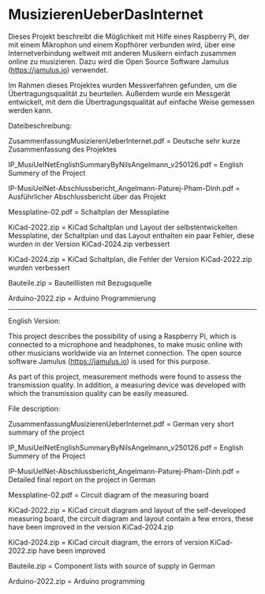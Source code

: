 # MusizierenUeberDasInternet
Dieses Projekt beschreibt die Möglichkeit mit Hilfe eines Raspberry Pi, der mit einem Mikrophon und einem Kopfhörer verbunden wird, über eine Internetverbindung weltweit mit anderen Musikern einfach zusammen online zu musizieren. Dazu wird die Open Source Software Jamulus (https://jamulus.io) verwendet. 

Im Rahmen dieses Projektes wurden Messverfahren gefunden, um die Übertragungsqualität zu beurteilen. Außerdem wurde ein Messgerät entwickelt, mit dem die Übertragungsqualität auf einfache Weise gemessen werden kann.

Dateibeschreibung:

ZusammenfassungMusizierenUeberInternet.pdf = Deutsche sehr kurze Zusammenfassung des Projektes

IP_MusiUeINetEnglishSummaryByNilsAngelmann_v250126.pdf = English Summery of the Project

IP-MusiUeINet-Abschlussbericht_Angelmann-Paturej-Pham-Dinh.pdf = Ausführlicher Abschlussbericht über das Projekt

Messplatine-02.pdf = Schaltplan der Messplatine

KiCad-2022.zip = KiCad Schaltplan und Layout der selbstentwickelten Messplatine, der Schaltplan und das Layout enthalten ein paar Fehler, diese wurden in der Version KiCad-2024.zip verbessert

KiCad-2024.zip = KiCad Schaltplan, die Fehler der Version KiCad-2022.zip wurden verbessert

Bauteile.zip = Bauteillisten mit Bezugsquelle

Arduino-2022.zip = Arduino Programmierung

******************************************************************

English Version:

This project describes the possibility of using a Raspberry Pi, which is connected to a microphone and headphones, to make music online with other musicians worldwide via an Internet connection. The open source software Jamulus (https://jamulus.io)  is used for this purpose. 

As part of this project, measurement methods were found to assess the transmission quality. In addition, a measuring device was developed with which the transmission quality can be easily measured.

File description:

ZusammenfassungMusizierenUeberInternet.pdf = German very short summary of the project

IP_MusiUeINetEnglishSummaryByNilsAngelmann_v250126.pdf = English Summery of the Project

IP-MusiUeINet-Abschlussbericht_Angelmann-Paturej-Pham-Dinh.pdf = Detailed final report on the project in German

Messplatine-02.pdf = Circuit diagram of the measuring board

KiCad-2022.zip = KiCad circuit diagram and layout of the self-developed measuring board, the circuit diagram and layout contain a few errors, these have been improved in the version KiCad-2024.zip

KiCad-2024.zip = KiCad circuit diagram, the errors of version KiCad-2022.zip have been improved

Bauteile.zip = Component lists with source of supply in German

Arduino-2022.zip = Arduino programming
